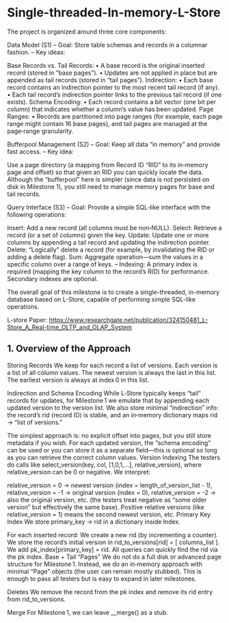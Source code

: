 # Single-threaded-In-memory-L-Store

The project is organized around three core components:

Data Model (S1)
– Goal: Store table schemas and records in a columnar fashion.
– Key ideas:

Base Records vs. Tail Records:
• A base record is the original inserted record (stored in “base pages”).
• Updates are not applied in place but are appended as tail records (stored in “tail pages”).
Indirection:
• Each base record contains an indirection pointer to the most recent tail record (if any).
• Each tail record’s indirection pointer links to the previous tail record (if one exists).
Schema Encoding:
• Each record contains a bit vector (one bit per column) that indicates whether a column’s value has been updated.
Page Ranges:
• Records are partitioned into page ranges (for example, each page range might contain 16 base pages), and tail pages are managed at the page‐range granularity.


Bufferpool Management (S2)
– Goal: Keep all data “in memory” and provide fast access.
– Key idea:

Use a page directory (a mapping from Record ID “RID” to its in‑memory page and offset) so that given an RID you can quickly locate the data.
Although the “bufferpool” here is simpler (since data is not persisted on disk in Milestone 1), you still need to manage memory pages for base and tail records.


Query Interface (S3)
– Goal: Provide a simple SQL‑like interface with the following operations:

Insert: Add a new record (all columns must be non‑NULL).
Select: Retrieve a record (or a set of columns) given the key.
Update: Update one or more columns by appending a tail record and updating the indirection pointer.
Delete: “Logically” delete a record (for example, by invalidating the RID or adding a delete flag).
Sum: Aggregate operation—sum the values in a specific column over a range of keys. – Indexing:
A primary index is required (mapping the key column to the record’s RID) for performance. Secondary indexes are optional.

The overall goal of this milestone is to create a single-threaded, in-memory database
based on L-Store, capable of performing simple SQL-like operations. 

L-store Paper: https://www.researchgate.net/publication/324150481_L-Store_A_Real-time_OLTP_and_OLAP_System


## 1. Overview of the Approach
Storing Records
We keep for each record a list of versions. Each version is a list of all column values. The newest version is always the last in this list. The earliest version is always at index 0 in this list.

Indirection and Schema Encoding
While L‑Store typically keeps “tail” records for updates, for Milestone 1 we emulate that by appending each updated version to the version list. We also store minimal “indirection” info: the record’s rid (record ID) is stable, and an in‑memory dictionary maps rid → “list of versions.”

The simplest approach is: no explicit offset into pages, but you still store metadata if you wish.
For each updated version, the “schema encoding” can be used or you can store it as a separate field—this is optional so long as you can retrieve the correct column values.
Version Indexing
The testers do calls like select_version(key, col, [1,0,1,...], relative_version), where relative_version can be 0 or negative. We interpret:

relative_version = 0 → newest version (index = length_of_version_list - 1),
relative_version = -1 → original version (index = 0),
relative_version = -2 → also the original version, etc. (the testers treat negative as “some older version” but effectively the same base).
Positive relative versions (like relative_version = 1) means the second newest version, etc.
Primary Key Index
We store primary_key → rid in a dictionary inside Index.

For each inserted record:
We create a new rid (by incrementing a counter).
We store the record’s initial version in rid_to_versions[rid] = [ columns_list ].
We add pk_index[primary_key] = rid.
All queries can quickly find the rid via the pk index.
Base + Tail “Pages”
We do not do a full disk or advanced page structure for Milestone 1. Instead, we do an in‑memory approach with minimal “Page” objects (the user can remain mostly stubbed). This is enough to pass all testers but is easy to expand in later milestones.

Deletes
We remove the record from the pk index and remove its rid entry from rid_to_versions.

Merge
For Milestone 1, we can leave __merge() as a stub.